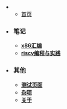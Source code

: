 *   
    * [首页](/)
	
* <h3 style="padding-left: 3px">笔记</h3>

	* [<b>x86汇编</b>](/list/x86汇编)
	* [<b>riscv编程与实践</b>](list/riscv编程与实践)

* <h3 style="padding-left: 3px">其他</h3>

	* [<b>测试页面</b>](/test/)
	* [<b>杂项</b>](/other/)
    * [<b>关于</b>](/about/)